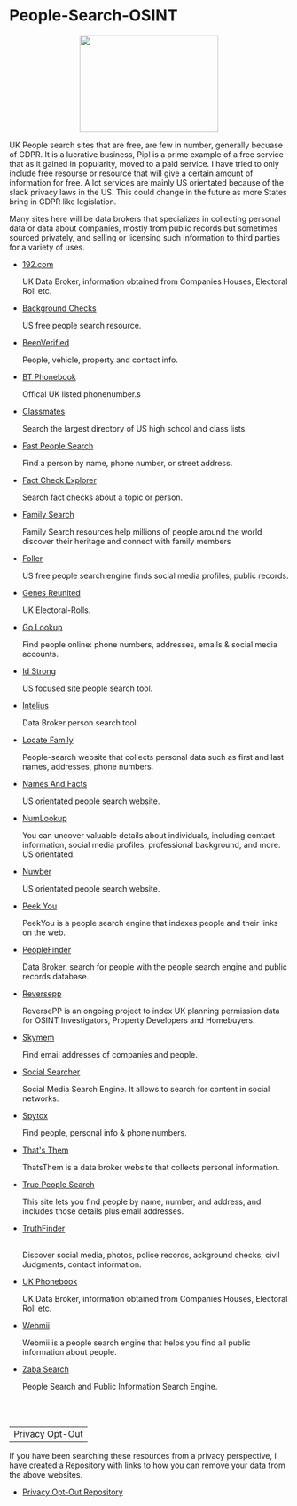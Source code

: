 # People-Search-OSINT
<p align="center">
 <img width="250" height="175" src="https://www.cqcore.uk/wp-content/uploads/2024/06/Screenshot-2024-06-13-122030.png">
</p>
<p>UK People search sites that are free, are few in number, generally becuase of GDPR. It is a lucrative business, Pipl is a prime example of a free service that as it gained in popularity, moved to a paid service. I have tried to only include free resourse or resource that will give a certain amount of information for free. A lot services are mainly US orientated because of the slack privacy laws in the US. This could change in the future as more States bring in GDPR like legislation.</p>
<p>Many sites here will be data brokers that specializes in collecting personal data or data about companies, mostly from public records but sometimes sourced privately, and selling or licensing such information to third parties for a variety of uses.</p>
<ul>
 <li><a href="https://192.com/">192.com</a></li>
  <P>UK Data Broker, information obtained from Companies Houses, Electoral Roll etc.</P>
 <li><a href="https://www.advancedbackgroundchecks.com/">Background Checks</a></li> 
  <p>US free people search resource.</p>
 <li><a href="https://www.beenverified.com/">BeenVerified</a></li>
  <p>People, vehicle, property and contact info.</p>
 <li><a href="https://thephonebook.bt.com/person/">BT Phonebook</a></li>
  <p>Offical UK listed phonenumber.s</p>
 <li><a href="https://www.classmates.com/">Classmates</a></li> 
  <p>Search the largest directory of US high school and class lists.</p>
 <li><a href="https://fastpeoplesearch.com/">Fast People Search</a></li>
  <p>Find a person by name, phone number, or street address.</p>
 <li><a href="https://toolbox.google.com/factcheck/explorer">Fact Check Explorer</a></li>  
  <p>Search fact checks about a topic or person.</p>
 <li><a href="https://www.familysearch.org/en/">Family Search</a></li>
   <p>Family Search resources help millions of people around the world discover their heritage and connect with family members</p>
 <li><a href="https://foller.me/">Foller</a></li>
  <p>US free people search engine finds social media profiles, public records.</p>
 <li><a href="https://www.genesreunited.co.uk/articles/world-records/full-list-of-united-kingdom-records/census-land-and-surveys/electoral-rolls">Genes Reunited</a></li>
  <p>UK Electoral-Rolls.</p>
 <li><a href="https://golookup.com/">Go Lookup</a></li>
  <p>Find people online: phone numbers, addresses, emails & social media accounts.</p>
 <li><a href="https://www.idstrong.com/">Id Strong</a></li> 
  <p>US focused site people search tool.</p>
 <li><a href="https://www.intelius.com/">Intelius</a></li> 
  <p>Data Broker person search tool.</p>
 <li><a href="https://locatefamily.com/">Locate Family</a></li>
  <p>People-search website that collects personal data such as first and last names, addresses, phone numbers.</p>
 <li><a href="https://www.namesandfacts.com/">Names And Facts</a></li>
  <p>US orientated people search website.</p> 
 <li><a href="https://www.numlookup.com/people-search">NumLookup</a></li>
  <p>You can uncover valuable details about individuals, including contact information, social media profiles, professional background, and more. US orientated.</p>
 <li><a href="https://nuwber.com/">Nuwber</a></li>
  <p>US orientated people search website.</p>
 <li><a href="https://peekyou.com/">Peek You</a></li>
  <p>PeekYou is a people search engine that indexes people and their links on the web.</p>
 <li><a href="https://www.peoplefinders.com/">PeopleFinder</a></li>
  <p>Data Broker, search for people with the people search engine and public records database.</p>
 <li><a href="https://search.reversepp.com/">Reversepp</a></li>  
  <p>ReversePP is an ongoing project to index UK planning permission data for OSINT Investigators, Property Developers and Homebuyers.</p>
 <li><a href="https://skymem.info/">Skymem</a></li>
  <p>Find email addresses of companies and people.</p> 
 <li><a href="https://www.social-searcher.com/">Social Searcher</a></li>
  <p> Social Media Search Engine. It allows to search for content in social networks.</p>
 <li><a href="https://www.spytox.com/">Spytox</a></li>
  <p>Find people, personal info & phone numbers.</p>
 <li><a href="https://thatsthem.com/">That's Them</a></li>
  <p>ThatsThem is a data broker website that collects personal information.</p>
 <li><a href="http://truepeoplesearch.com/">True People Search</a></li>
  <p>This site lets you find people by name, number, and address, and includes those details plus email addresses.</p>
 <li><a href="https://www.truthfinder.com/">TruthFinder</a></li> 
  <p>Discover social media, photos, police records, ackground checks, civil Judgments, contact information.</p>
 <li><a href="https://ukphonebook.com/">UK Phonebook</a></li>
  <P>UK Data Broker, information obtained from Companies Houses, Electoral Roll etc.</P>
 <li><a href="https://webmii.com/">Webmii</a></li>
  <p>Webmii is a people search engine that helps you find all public information about people.</p>
 <li><a href="https://zabasearch.com/">Zaba Search</a></li>
  <p>People Search and Public Information Search Engine.</p>
</ul>
<br></br>
<table>
    <tr>
        <td>Privacy Opt-Out</td>
    </tr>
</table>
<p>If you have been searching these resources from a privacy perspective, I have created a Repository with links to how you can remove your data from the above websites.</p>
<ul>
    <li><a href="https://github.com/cqcore/Privacy-Opt-Out">Privacy Opt-Out Repository</a></li>
</ul>
